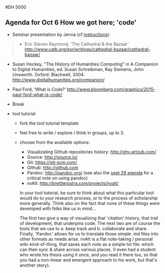 #DH 5000
## Agenda for Oct 6 How we got here; 'code'

+ Seminar presentation by Jenna (cf [instructions](http://dhcu.ca/2015/what-is-a-seminar)):
> + Eric Steven Raymond, 'The Cathedral & the Bazaar' http://www.catb.org/esr/writings/cathedral-bazaar/cathedral-bazaar/
+ Susan Hockey, "The History of Humanities Computing" in A Companion to Digital Humanities, ed. Susan Schreibman, Ray Siemens, John Unsworth. Oxford: Blackwell, 2004. http://www.digitalhumanities.org/companion/
+ Paul Ford, ‘What is Code?’ http://www.bloomberg.com/graphics/2015-paul-ford-what-is-code/

+ Break
+ tool tutorial
  + fork the tool tutorial template
  + feel free to write / explore / think in groups, up to 3.
  + choose from the available options:
    - Visualizating Github repositories history: http://ghv.artzub.com/
    - Gource: http://gource.io/
    - Git: https://git-scm.com/
    - Github: http://github.com
    - Pandoc: http://pandoc.org/  (see also the [sept 29 agenda](sept-29.md) for a critical note on using pandoc)
    - nvAlt: http://brettterpstra.com/projects/nvalt/
    
    In your tool tutorial, be sure to think about what this particular tool would do to your research process, or to the process of scholarship more generally. Think also on the fact that none of these things were developed with folks like us in mind...
    
    The first two give a way of visualizing that 'citation' history, that trail of development, that underpins code. The next two are of course the tools that we use to a. keep track and b. collaborate and share. Finally, 'Pandoc' allows for us to translate those simple .md files into other formats as needs arise. nvAlt is a flat note-taking / personal wiki-kind-of-thing, that saves each note as a simple txt file: which can then sync & share across various places. (I even had a student who wrote his thesis using it once, and you read it there too, so that you had a non-linear and emergent approach to his work, but that's another story).
